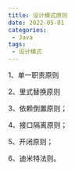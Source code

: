 ```yaml
---
title: 设计模式原则
date: 2022-05-01
categories:
 - Java
tags:
 - 设计模式
---
```



1、单一职责原则

2、里式替换原则

3、依赖倒置原则；

4、接口隔离原则；

5、开闭原则；

6、迪米特法则。

